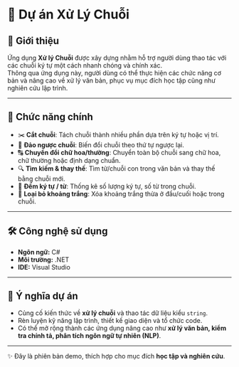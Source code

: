 # 📌 Dự án Xử Lý Chuỗi

## 📝 Giới thiệu
Ứng dụng **Xử lý Chuỗi** được xây dựng nhằm hỗ trợ người dùng thao tác với các chuỗi ký tự một cách nhanh chóng và chính xác.  
Thông qua ứng dụng này, người dùng có thể thực hiện các chức năng cơ bản và nâng cao về xử lý văn bản, phục vụ mục đích học tập cũng như nghiên cứu lập trình.

---

## 🚀 Chức năng chính
- ✂️ **Cắt chuỗi**: Tách chuỗi thành nhiều phần dựa trên ký tự hoặc vị trí.  
- 🔄 **Đảo ngược chuỗi**: Biến đổi chuỗi theo thứ tự ngược lại.  
- 🔠 **Chuyển đổi chữ hoa/thường**: Chuyển toàn bộ chuỗi sang chữ hoa, chữ thường hoặc định dạng chuẩn.  
- 🔍 **Tìm kiếm & thay thế**: Tìm từ/chuỗi con trong văn bản và thay thế bằng chuỗi mới.  
- 📏 **Đếm ký tự / từ**: Thống kê số lượng ký tự, số từ trong chuỗi.  
- 🧹 **Loại bỏ khoảng trắng**: Xóa khoảng trắng thừa ở đầu/cuối hoặc trong chuỗi.  

---

## 🛠️ Công nghệ sử dụng
- **Ngôn ngữ:** C# 
- **Môi trường:** .NET 
- **IDE:** Visual Studio 

---

## 🎯 Ý nghĩa dự án
- Củng cố kiến thức về **xử lý chuỗi** và thao tác dữ liệu kiểu `string`.  
- Rèn luyện kỹ năng lập trình, thiết kế giao diện và tổ chức code.  
- Có thể mở rộng thành các ứng dụng nâng cao như **xử lý văn bản, kiểm tra chính tả, phân tích ngôn ngữ tự nhiên (NLP)**.  

---

✨ Đây là phiên bản demo, thích hợp cho mục đích **học tập và nghiên cứu**.  

